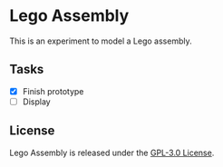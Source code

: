 # Lego Assembly

This is an experiment to model a Lego assembly. 

## Tasks

- [x] Finish prototype
- [ ] Display

## License

Lego Assembly is released under the <a href="https://opensource.org/licenses/lgpl-3.0.html">GPL-3.0 License<a/>.


